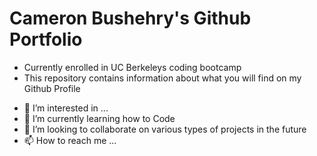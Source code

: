 # Cameron Bushehry's Github Portfolio
* Currently enrolled in UC Berkeleys coding bootcamp
* This repository contains information about what you will find on my Github Profile

- 👀 I’m interested in ...
- 🌱 I’m currently learning how to Code
- 💞️ I’m looking to collaborate on various types of projects in the future
- 📫 How to reach me ...

<!---
cbushehry/cbushehry is a ✨ special ✨ repository because its `README.md` (this file) appears on your GitHub profile.
You can click the Preview link to take a look at your changes.
--->

